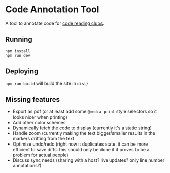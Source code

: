 # Code Annotation Tool

A tool to annotate code for [code reading clubs](https://code-reading.org).

## Running

```shell
npm install
npm run dev
```

## Deploying

`npm run build` will build the site in `dist/`

## Missing features

- Export as pdf (or at least add some `@media print` style selectors so it looks
  nicer when printing)
- Add other color schemes
- Dynamically fetch the code to display (currently it's a static string)
- Handle zoom (currently making the text bigger/smaller results in the markers
  drifting from the text
- Optimize undo/redo (right now it duplicates state. it can be more efficient to
  save diffs. this should only be done if it proves to be a problem for actual
  people)
- Discuss sync needs (sharing with a host? live updates? only line number
  annotations?)

